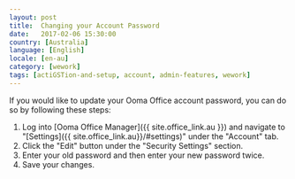 ```yaml
---
layout: post
title:  Changing your Account Password
date:   2017-02-06 15:30:00
country: [Australia]
language: [English]
locale: [en-au]
category: [wework]
tags: [actiGSTion-and-setup, account, admin-features, wework]
---
```


If you would like to update your Ooma Office account password, you can do so by following these steps:

1. Log into [Ooma Office Manager]({{ site.office_link.au }}) and navigate to "[Settings]({{ site.office_link.au}}/#settings)" under the "Account" tab.
2. Click the "Edit" button under the "Security Settings" section.
3. Enter your old password and then enter your new password twice.
4. Save your changes.